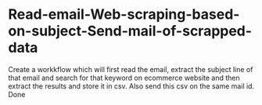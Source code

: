 # Read-email-Web-scraping-based-on-subject-Send-mail-of-scrapped-data
Create a workkflow which will first read the email, extract the subject line of that email and search for that keyword on ecommerce website and then extract the results and store it in csv. Also send this csv on the same mail id. Done

